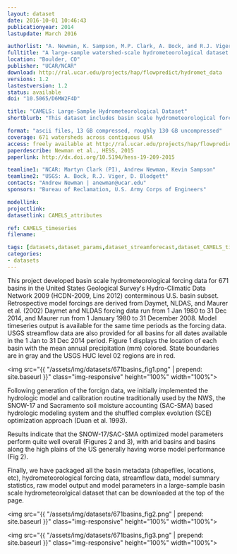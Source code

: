 ```yaml
---
layout: dataset
date: 2016-10-01 10:46:43
publicationyear: 2014
lastupdate: March 2016

authorlist: "A. Newman, K. Sampson, M.P. Clark, A. Bock, and R.J. Viger, and D. Blodgett"
fulltitle: "A large-sample watershed-scale hydrometeorological dataset for the contiguous USA"
location: "Boulder, CO"
publisher: "UCAR/NCAR"
download: http://ral.ucar.edu/projects/hap/flowpredict/hydromet_data
versions: 1.2
lastestversion: 1.2
status: available
doi: "10.5065/D6MW2F4D"

title: "CAMELS: Large-Sample Hydrometeorological Dataset"
shortblurb: "This dataset includes basin scale hydrometeorological forcing data for 671 basins in the U.S. Geological Survey's Hydro-Climatic Data Network using retrospective model forcings from three different datasets: Daymet (1980-2014), NLDAS (1980-2014), and Maurer et al. (1980-2008)."

format: "ascii files, 13 GB compressed, roughly 130 GB uncompressed"
coverage: 671 watersheds across contiguous USA
access: freely available at http://ral.ucar.edu/projects/hap/flowpredict/hydromet_data
paperdescribe: Newman et al., HESS, 2015
paperlink: http://dx.doi.org/10.5194/hess-19-209-2015

teamline1: "NCAR: Martyn Clark (PI), Andrew Newman, Kevin Sampson"
teamline2: "USGS: A. Bock, R.J. Viger, D. Blodgett"
contacts: "Andrew Newman | anewman@ucar.edu"
sponsors: "Bureau of Reclamation, U.S. Army Corps of Engineers"

modellink:
projectlink:
datasetlink: CAMELS_attributes

ref: CAMELS_timeseries 
filename:

tags: [datasets,dataset_params,dataset_streamforecast,dataset_CAMELS_timeseries]
categories:
- datasets
---
```


This project developed basin scale hydrometeorological forcing data for 671 basins in the United States Geological Survey's Hydro-Climatic Data Network 2009 (HCDN-2009, Lins 2012) conterminous U.S. basin subset. Retrospective model forcings are derived from Daymet, NLDAS, and Maurer et al. (2002) Daymet and NLDAS forcing data run from 1 Jan 1980 to 31 Dec 2014, and Maurer run from 1 January 1980 to 31 December 2008. Model timeseries output is available for the same time periods as the forcing data.  USGS streamflow data are also provided for all basins for all dates available in the 1 Jan to 31 Dec 2014 period.
Figure 1 displays the location of each basin with the mean annual precipitation (mm) colored. State boundaries are in gray and the USGS HUC level 02 regions are in red.

<img src="{{ "/assets/img/datasets/671basins_fig1.png" | prepend: site.baseurl }}" class="img-responsive" height="100%" width="100%">

 Following generation of the forcign data, we initially implemented the hydrologic model and calibration routine traditionally used by the NWS, the SNOW-17 and Sacramento soil moisture accounting (SAC-SMA) based hydrologic modeling system and the shuffled complex evolution (SCE) optimization approach (Duan et al. 1993).

Results indicate that the SNOW-17/SAC-SMA optimized model parameters perform quite well overall (Figures 2 and 3), with arid basins and basins along the high plains of the US generally having worse model performance (Fig 2).

Finally, we have packaged all the basin metadata (shapefiles, locations, etc), hydrometeorological forcing data, streamflow data, model summary statistics, raw model output and model parameters in a large-sample basin scale hydrometeorolgical dataset that can be downloaded at the top of the page.

<img src="{{ "/assets/img/datasets/671basins_fig2.png" | prepend: site.baseurl }}" class="img-responsive" height="100%" width="100%">

<img src="{{ "/assets/img/datasets/671basins_fig3.png" | prepend: site.baseurl }}" class="img-responsive" height="100%" width="100%">
